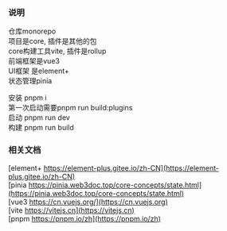 ### 说明
仓库monorepo  
项目是core, 插件是其他的包  
core构建工具vite, 插件是rollup    
前端框架是vue3  
UI框架 是element+  
状态管理pinia  

安装 pnpm i  
第一次启动需要pnpm run build:plugins  
启动 pnpm run dev  
构建 pnpm run build

### 相关文档
[element+ https://element-plus.gitee.io/zh-CN](https://element-plus.gitee.io/zh-CN)   
[pinia https://pinia.web3doc.top/core-concepts/state.html](https://pinia.web3doc.top/core-concepts/state.html)   
[vue3 https://cn.vuejs.org/](https://cn.vuejs.org)  
[vite https://vitejs.cn](https://vitejs.cn)  
[pnpm https://pnpm.io/zh](https://pnpm.io/zh)  
